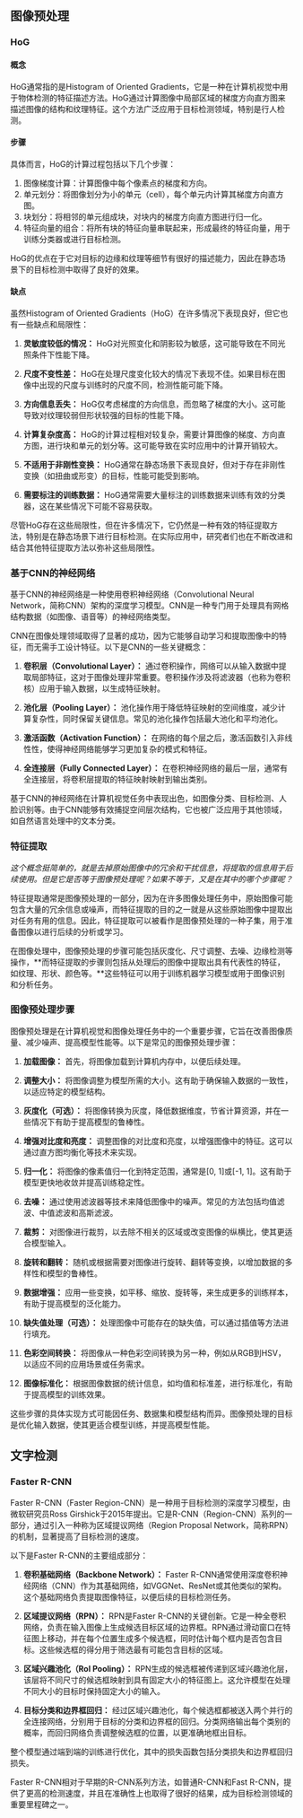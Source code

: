 ## 图像预处理

### HoG

#### 概念

HoG通常指的是Histogram of Oriented Gradients，它是一种在计算机视觉中用于物体检测的特征描述方法。HoG通过计算图像中局部区域的梯度方向直方图来描述图像的结构和纹理特征。这个方法广泛应用于目标检测领域，特别是行人检测。

#### 步骤

具体而言，HoG的计算过程包括以下几个步骤：
1. 图像梯度计算：计算图像中每个像素点的梯度和方向。
2. 单元划分：将图像划分为小的单元（cell），每个单元内计算其梯度方向直方图。
3. 块划分：将相邻的单元组成块，对块内的梯度方向直方图进行归一化。
4. 特征向量的组合：将所有块的特征向量串联起来，形成最终的特征向量，用于训练分类器或进行目标检测。

HoG的优点在于它对目标的边缘和纹理等细节有很好的描述能力，因此在静态场景下的目标检测中取得了良好的效果。

#### 缺点

虽然Histogram of Oriented Gradients（HoG）在许多情况下表现良好，但它也有一些缺点和局限性：

1. **灵敏度较低的情况：** HoG对光照变化和阴影较为敏感，这可能导致在不同光照条件下性能下降。

2. **尺度不变性差：** HoG在处理尺度变化较大的情况下表现不佳。如果目标在图像中出现的尺度与训练时的尺度不同，检测性能可能下降。

3. **方向信息丢失：** HoG仅考虑梯度的方向信息，而忽略了梯度的大小。这可能导致对纹理较弱但形状较强的目标的性能下降。

4. **计算复杂度高：** HoG的计算过程相对较复杂，需要计算图像的梯度、方向直方图，进行块和单元的划分等。这可能导致在实时应用中的计算开销较大。

5. **不适用于非刚性变换：** HoG通常在静态场景下表现良好，但对于存在非刚性变换（如扭曲或形变）的目标，性能可能受到影响。

6. **需要标注的训练数据：** HoG通常需要大量标注的训练数据来训练有效的分类器，这在某些情况下可能不容易获取。

尽管HoG存在这些局限性，但在许多情况下，它仍然是一种有效的特征提取方法，特别是在静态场景下进行目标检测。在实际应用中，研究者们也在不断改进和结合其他特征提取方法以弥补这些局限性。



### 基于CNN的神经网络

基于CNN的神经网络是一种使用卷积神经网络（Convolutional Neural Network，简称CNN）架构的深度学习模型。CNN是一种专门用于处理具有网格结构数据（如图像、语音等）的神经网络类型。

CNN在图像处理领域取得了显著的成功，因为它能够自动学习和提取图像中的特征，而无需手工设计特征。以下是CNN的一些关键概念：

1. **卷积层（Convolutional Layer）：** 通过卷积操作，网络可以从输入数据中提取局部特征，这对于图像处理非常重要。卷积操作涉及将滤波器（也称为卷积核）应用于输入数据，以生成特征映射。

2. **池化层（Pooling Layer）：** 池化操作用于降低特征映射的空间维度，减少计算复杂性，同时保留关键信息。常见的池化操作包括最大池化和平均池化。

3. **激活函数（Activation Function）：** 在网络的每个层之后，激活函数引入非线性性，使得神经网络能够学习更加复杂的模式和特征。

4. **全连接层（Fully Connected Layer）：** 在卷积神经网络的最后一层，通常有全连接层，将卷积层提取的特征映射映射到输出类别。

基于CNN的神经网络在计算机视觉任务中表现出色，如图像分类、目标检测、人脸识别等。由于CNN能够有效捕捉空间层次结构，它也被广泛应用于其他领域，如自然语言处理中的文本分类。



### 特征提取

*这个概念挺简单的，就是去掉原始图像中的冗余和干扰信息，将提取的信息用于后续使用。但是它是否等于图像预处理呢？如果不等于，又是在其中的哪个步骤呢？*

​	特征提取通常是图像预处理的一部分，因为在许多图像处理任务中，原始图像可能包含大量的冗余信息或噪声，而特征提取的目的之一就是从这些原始图像中提取出对任务有用的信息。因此，特征提取可以被看作是图像预处理的一种子集，用于准备图像以进行后续的分析或学习。

​	在图像处理中，图像预处理的步骤可能包括灰度化、尺寸调整、去噪、边缘检测等操作，**而特征提取的步骤则包括从处理后的图像中提取出具有代表性的特征，如纹理、形状、颜色等。**这些特征可以用于训练机器学习模型或用于图像识别和分析任务。



### 图像预处理步骤

​	图像预处理是在计算机视觉和图像处理任务中的一个重要步骤，它旨在改善图像质量、减少噪声、提高模型性能等。以下是常见的图像预处理步骤：

1. **加载图像：** 首先，将图像加载到计算机内存中，以便后续处理。

2. **调整大小：** 将图像调整为模型所需的大小。这有助于确保输入数据的一致性，以适应特定的模型结构。

3. **灰度化（可选）：** 将图像转换为灰度，降低数据维度，节省计算资源，并在一些情况下有助于提高模型的鲁棒性。

4. **增强对比度和亮度：** 调整图像的对比度和亮度，以增强图像中的特征。这可以通过直方图均衡化等技术来实现。

5. **归一化：** 将图像的像素值归一化到特定范围，通常是[0, 1]或[-1, 1]。这有助于模型更快地收敛并提高训练稳定性。

6. **去噪：** 通过使用滤波器等技术来降低图像中的噪声。常见的方法包括均值滤波、中值滤波和高斯滤波。

7. **裁剪：** 对图像进行裁剪，以去除不相关的区域或改变图像的纵横比，使其更适合模型输入。

8. **旋转和翻转：** 随机或根据需要对图像进行旋转、翻转等变换，以增加数据的多样性和模型的鲁棒性。

9. **数据增强：** 应用一些变换，如平移、缩放、旋转等，来生成更多的训练样本，有助于提高模型的泛化能力。

10. **缺失值处理（可选）：** 处理图像中可能存在的缺失值，可以通过插值等方法进行填充。

11. **色彩空间转换：** 将图像从一种色彩空间转换为另一种，例如从RGB到HSV，以适应不同的应用场景或任务需求。

12. **图像标准化：** 根据图像数据的统计信息，如均值和标准差，进行标准化，有助于提高模型的训练效果。

​	这些步骤的具体实现方式可能因任务、数据集和模型结构而异。图像预处理的目标是优化输入数据，使其更适合模型训练，并提高模型性能。



## 文字检测

### Faster R-CNN

Faster R-CNN（Faster Region-CNN）是一种用于目标检测的深度学习模型，由微软研究员Ross Girshick于2015年提出。它是R-CNN（Region-CNN）系列的一部分，通过引入一种称为区域提议网络（Region Proposal Network，简称RPN）的机制，显著提高了目标检测的速度。

以下是Faster R-CNN的主要组成部分：

1. **卷积基础网络（Backbone Network）：** Faster R-CNN通常使用深度卷积神经网络（CNN）作为其基础网络，如VGGNet、ResNet或其他类似的架构。这个基础网络负责提取图像特征，以便后续的目标检测任务。

2. **区域提议网络（RPN）：** RPN是Faster R-CNN的关键创新。它是一种全卷积网络，负责在输入图像上生成候选目标区域的边界框。RPN通过滑动窗口在特征图上移动，并在每个位置生成多个候选框，同时估计每个框内是否包含目标。这些候选框的得分用于筛选最有可能包含目标的区域。

3. **区域兴趣池化（RoI Pooling）：** RPN生成的候选框被传递到区域兴趣池化层，该层将不同尺寸的候选框映射到具有固定大小的特征图上。这允许模型在处理不同大小的目标时保持固定大小的输入。

4. **目标分类和边界框回归：** 经过区域兴趣池化，每个候选框都被送入两个并行的全连接网络，分别用于目标的分类和边界框的回归。分类网络输出每个类别的概率，而回归网络负责调整候选框的位置，以更准确地框出目标。

整个模型通过端到端的训练进行优化，其中的损失函数包括分类损失和边界框回归损失。

Faster R-CNN相对于早期的R-CNN系列方法，如普通R-CNN和Fast R-CNN，提供了更高的检测速度，并且在准确性上也取得了很好的结果，成为目标检测领域的重要里程碑之一。